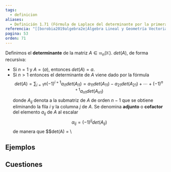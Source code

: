 ```yaml
---
tags:
  - definicion
aliases:
  - Definición 1.71 (Fórmula de Laplace del determinante por la primera columna)
referencia: "[[borobia2019algebra2e|Álgebra Lineal y Geometría Vectorial (2a ed)]]"
pagina: 53
orden: 71
---
```

Definimos el **determinante** de la matriz $A \in \mathfrak{m}_n(\mathbb{K})$. $det(A)$, de forma recursiva:
- Si $n=1$ y $A=(a)$, entonces $det(A) = a$.
- Si $n>1$ entonces el determinante de $A$ viene dado por la fórmula $$det(A) = \sum_{i=1}{n} (-1)^{i+1}a_{i1}det(A_{i1}) = a_{11}det(A_{11})-a_{21}det(A_{21})+\cdots+(-1)^{n+1}a_{n1}det(A_{n1})$$ donde $A_{ij}$ denota a la submatriz de $A$ de orden $n-1$ que se obtiene eliminando la fila $i$ y la columna $j$ de $A$.
Se denomina **adjunto** o **cofactor** del elemento $a_{ij}$ de $A$ al escalar $$\alpha_{ij} = (-1)^{ij}det(A_{ij})$$ de manera que $$det(A) = \

## Ejemplos

## Cuestiones
